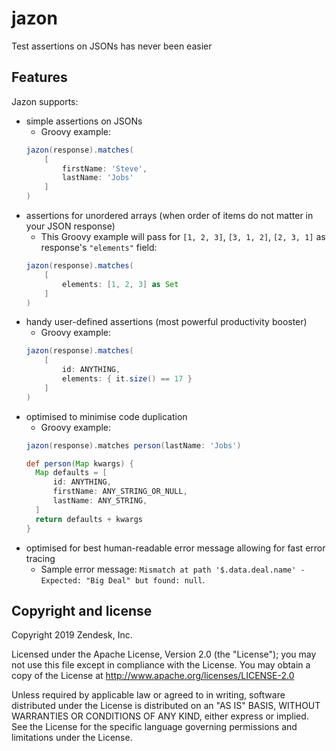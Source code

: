 # jazon
Test assertions on JSONs has never been easier

## Features
Jazon supports:
* simple assertions on JSONs
    * Groovy example: 
    ```groovy
    jazon(response).matches(
        [
            firstName: 'Steve', 
            lastName: 'Jobs'
        ]
    )
    ```
* assertions for unordered arrays (when order of items do not matter in your JSON response)
    * This Groovy example will pass for `[1, 2, 3]`, `[3, 1, 2]`, `[2, 3, 1]` as response's `"elements"` field: 
    ```groovy
    jazon(response).matches(
        [
            elements: [1, 2, 3] as Set
        ]
    )
    ```
* handy user-defined assertions (most powerful productivity booster)
    * Groovy example:
    ```groovy
    jazon(response).matches(
        [
            id: ANYTHING,
            elements: { it.size() == 17 }  
        ]
    )
    ```
* optimised to minimise code duplication
    * Groovy example:
    ```groovy
    jazon(response).matches person(lastName: 'Jobs')
    ```
    ```groovy
    def person(Map kwargs) {
      Map defaults = [
          id: ANYTHING,
          firstName: ANY_STRING_OR_NULL,
          lastName: ANY_STRING,
      ]
      return defaults + kwargs
    }
    ```     
* optimised for best human-readable error message allowing for fast error tracing
    * Sample error message: `Mismatch at path '$.data.deal.name' - Expected: "Big Deal" but found: null`. 
    
## Copyright and license
Copyright 2019 Zendesk, Inc.

Licensed under the Apache License, Version 2.0 (the "License"); you may not use this file except in compliance with the License.
You may obtain a copy of the License at
http://www.apache.org/licenses/LICENSE-2.0

Unless required by applicable law or agreed to in writing, software distributed under the License is distributed on an "AS IS" BASIS, WITHOUT WARRANTIES OR CONDITIONS OF ANY KIND, either express or implied. See the License for the specific language governing permissions and limitations under the License.

